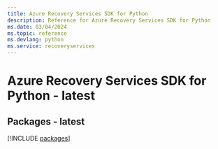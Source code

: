 ```yaml
---
title: Azure Recovery Services SDK for Python
description: Reference for Azure Recovery Services SDK for Python
ms.date: 03/04/2024
ms.topic: reference
ms.devlang: python
ms.service: recoveryservices
---
```

# Azure Recovery Services SDK for Python - latest
## Packages - latest
[!INCLUDE [packages](recovery-services-index.md)]